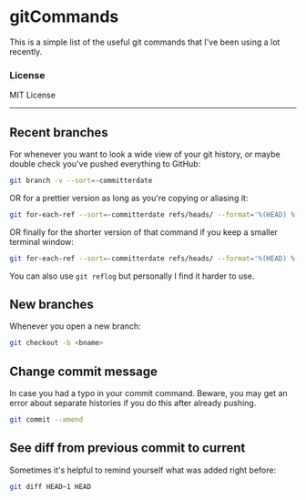 # gitCommands

This is a simple list of the useful git commands that I've been using a lot recently.

### License
MIT License

---

## Recent branches

For whenever you want to look a wide view of your git history, or maybe double check you've pushed everything to GitHub:

```sh
git branch -v --sort=-committerdate
```

OR for a prettier version as long as you're copying or aliasing it:

```sh
git for-each-ref --sort=-committerdate refs/heads/ --format='%(HEAD) %(align:40)%(color:yellow)%(refname:short)%(color:reset)%(end)%(align:20)(%(color:green)%(committerdate:relative)%(color:reset))%(end) - %(contents:subject)'
```

OR finally for the shorter version of that command if you keep a smaller terminal window:
  
```sh
git for-each-ref --sort=-committerdate refs/heads/ --format='%(HEAD) %(align:40)%(color:yellow)%(refname:short)%(color:reset)%(end)(%(color:green)%(committerdate:relative)%(color:reset))'
```

You can also use `git reflog` but personally I find it harder to use.

## New branches

Whenever you open a new branch:

```sh
git checkout -b <bname>
```

## Change commit message

In case you had a typo in your commit command. Beware, you may get an error about separate histories if you do this after already pushing.

```sh
git commit --amend
```

## See diff from previous commit to current

Sometimes it's helpful to remind yourself what was added right before:

```sh
git diff HEAD~1 HEAD
```
